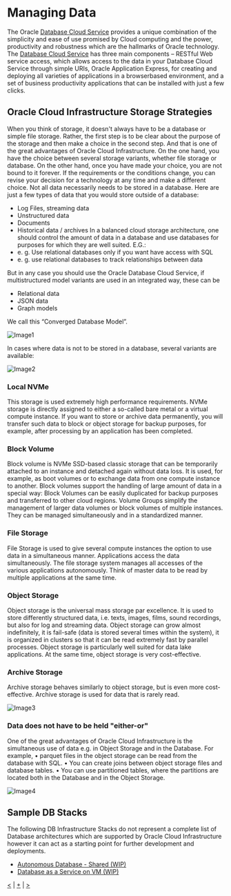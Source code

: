 # Managing Data
The Oracle [Database Cloud Service][database_doc] provides a unique combination of the simplicity and ease of use promised by Cloud computing and the power, productivity and robustness which are the hallmarks of Oracle technology. The [Database Cloud Service][database_video] has three main components – RESTful Web service access, which allows access to the data in your Database Cloud Service through simple URIs, Oracle Application Express, for creating and deploying all varieties of applications in a browser­based environment, and a set of business productivity applications that can be installed with just a few clicks.

## Oracle Cloud Infrastructure Storage Strategies
When you think of storage, it doesn't always have to be a database or simple file storage.
Rather, the first step is to be clear about the purpose of the storage and then make a choice in the second step.
And that is one of the great advantages of Oracle Cloud Infrastructure. On the one hand, you have the choice between several storage variants, whether file storage or database. On the other hand, once you have made your choice, you are not bound to it forever. If the requirements or the conditions change, you can revise your decision for a technology at any time and make a different choice.
Not all data necessarily needs to be stored in a database. Here are just a few types of data that you would store outside of a database:
-	Log Files, streaming data 
-	Unstructured data
-	Documents
-	Historical data / archives
In a balanced cloud storage architecture, one should control the amount of data in a database and use databases for purposes for which they are well suited. E.G.:
-	e. g. Use relational databases only if you want have access with SQL
-	e. g. use relational databases to track relationships between data  

But in any case you should use the Oracle Database Cloud Service, if multistructured model variants are used in an integrated way, these can be
-	Relational data
-	JSON data
-	Graph models

We call this  “Converged Database Model”.

<img alt="Image1" src="docs/images/B1.png"> 

In cases where data is not to be stored in a database, several variants are available:

<img alt="Image2" src="docs/images/B2.png">
 
### Local NVMe
This storage is used extremely high performance requirements. NVMe storage is directly assigned to either a so-called bare metal or a virtual compute instance. If you want to store or archive data permanently, you will transfer such data to block or object storage for backup purposes, for example, after processing by an application has been completed.
### Block Volume
Block volume is NVMe SSD-based classic storage that can be temporarily attached to an instance and detached again without data loss. It is used, for example, as boot volumes or to exchange data from one compute instance to another. 
Block volumes support the handling of large amount of data in a special way: Block Volumes can be easily duplicated for backup purposes and transferred to other cloud regions. Volume Groups simplify the management of larger data volumes or block volumes of multiple instances. They can be managed simultaneously and in a standardized manner.
### File Storage
File Storage is used to give several compute instances the option to use data in a simultaneous manner. Applications access the data simultaneously. The file storage system manages all accesses of the various applications autonomously.
Think of master data to be read by multiple applications at the same time.
### Object Storage
Object storage is the universal mass storage par excellence. It is used to store differently structured data, i.e. texts, images, films, sound recordings, but also for log and streaming data.
Object storage can grow almost indefinitely, it is fail-safe (data is stored several times within the system), it is organized in clusters so that it can be read extremely fast by parallel processes. 
Object storage is particularly well suited for data lake applications.
At the same time, object storage is very cost-effective.
### Archive Storage
Archive storage behaves similarly to object storage, but is even more cost-effective. Archive storage is used for data that is rarely read.
 
<img alt="Image3" src="docs/images/B3.png">

### Data does not have to be held "either-or"
One of the great advantages of Oracle Cloud Infrastructure is the simultaneous use of data e.g. in Object Storage and in the Database. For example, 
•	parquet files in the object storage can be read from the database with SQL. 
•	You can create joins between object storage files and database tables. 
•	You can use partitioned tables, where the partitions are located both in the Database and in the Object Storage.
 
<img alt="Image4" src="docs/images/B4.png">


## Sample DB Stacks

The following DB Infrastructure Stacks do not represent a complete list of Database architectures which are supported by Oracle Cloud Infrastructure however it can act as a starting point for further development and deployments. 

- [Autonomous Database - Shared (WIP)](adb_s/README.md)
- [Database as a Service on VM (WIP)](dbaas/README.md)



[<][base] | [+][home] | [>][app-infra] 

<!--- Links -->
[home]:       /README.md
[intro]:      /step1-intro/README.md
[provider]:   /step1-provider/README.md
[base]:       /step2-base/README.md
[db-infra]:   /step3-dbinfra/README.md
[app-infra]:  /step4-appinfra/README.md
[workload]:   /step5-workload/README.md
[governance]: /step6-governance/README.md
[vizualize]:  /step7-vizualize/README.md


[code_hello]:       code/tenancy/hello.tf
[code_tenancy]:     code/tenancy/main.tf
[code_provider]:    code/tenancy/provider.tf
[code_tenancy]:     code/tenancy/tenancy.tf
[code_user]:        code/iam/user.tf
[code_compartment]: code/iam/compartment.tf

[oci_certification]: https://www.oracle.com/cloud/iaas/training/architect-associate.html
[oci_cli]:           https://docs.oracle.com/en-us/iaas/tools/oci-cli/latest/oci_cli_docs/
[oci_cloud]:         https://www.oracle.com/cloud/
[oci_cloudshell]:    https://docs.cloud.oracle.com/en-us/iaas/Content/API/Concepts/cloudshellintro.htm
[oci_data]:          https://registry.terraform.io/providers/hashicorp/oci/latest/docs
[oci_sdk]:           https://docs.cloud.oracle.com/en-us/iaas/Content/API/SDKDocs/terraform.htm
[oci_freetier]:      http://signup.oraclecloud.com/
[oci_global]:        https://www.oracle.com/cloud/architecture-and-regions.html
[oci_learn]:         https://learn.oracle.com/ols/user-portal
[oci_learning]:      https://learn.oracle.com/ols/learning-path/become-oci-architect-associate/35644/75658
[oci_homeregion]:    https://docs.cloud.oracle.com/en-us/iaas/Content/Identity/Tasks/managingregions.htm
[oci_identifier]:    https://docs.cloud.oracle.com/en-us/iaas/Content/General/Concepts/regions.htm
[oci_identity]:      https://registry.terraform.io/providers/hashicorp/oci/latest/docs/data-sources/identity_availability_domains
[oci_ilom]:          https://www.oracle.com/servers/technologies/integrated-lights-out-manager.html
[oci_offbox]:        https://blogs.oracle.com/cloud-infrastructure/first-principles-l2-network-virtualization-for-lift-and-shift
[oci_provider]:      https://github.com/terraform-providers/terraform-provider-oci
[oci_region]:        https://registry.terraform.io/providers/hashicorp/oci/latest/docs/data-sources/identity_regions
[oci_regions]:       https://www.oracle.com/cloud/data-regions.html
[oci_regionmap]:     https://www.oracle.com/cloud/architecture-and-regions.html
[oci_sdk]:           https://docs.cloud.oracle.com/en-us/iaas/Content/API/SDKDocs/terraform.htm
[oci_tenancy]:       https://docs.oracle.com/en-us/iaas/Content/GSG/Concepts/settinguptenancy.htm
[oci_training]:      https://www.oracle.com/cloud/iaas/training/


[tf_doc]: https://registry.terraform.io/providers/hashicorp/oci/latest/docs
[cli_doc]: https://docs.cloud.oracle.com/en-us/iaas/tools/oci-cli/latest/oci_cli_docs/
[iam_doc]: https://docs.cloud.oracle.com/en-us/iaas/Content/Identity/Concepts/overview.htm
[network_doc]: https://docs.cloud.oracle.com/en-us/iaas/Content/Network/Concepts/overview.htm
[compute_doc]: https://docs.cloud.oracle.com/en-us/iaas/Content/Compute/Concepts/computeoverview.htm#Overview_of_the_Compute_Service
[storage_doc]: https://docs.cloud.oracle.com/en-us/iaas/Content/Object/Concepts/objectstorageoverview.htm
[database_doc]: https://docs.cloud.oracle.com/en-us/iaas/Content/Database/Concepts/databaseoverview.htm

[iam_video]: https://www.youtube.com/playlist?list=PLKCk3OyNwIzuuA-wq2rVuxUE13rPTvzQZ
[network_video]: https://www.youtube.com/playlist?list=PLKCk3OyNwIzvHm2E-cGrmoMes-VwanT3P
[compute_video]: https://www.youtube.com/playlist?list=PLKCk3OyNwIzsAjIaUaVsKdXcfBOy6LASv
[storage_video]: https://www.youtube.com/playlist?list=PLKCk3OyNwIzu7zNtt_w1dXFOUbAjheMeo
[database_video]: https://www.youtube.com/watch?v=F4-sxIsnbKI&list=PLKCk3OyNwIzsfuB9kj1CTPavjgByJBXGK

[jmespath_site]: https://jmespath.org/tutorial.html
[jq_site]: https://stedolan.github.io/jq/
[jq_play]: https://jqplay.org/
[json_validate]: https://jsonlint.com/

[vsc_site]: https://code.visualstudio.com/

[terraform]: https://www.terraform.io/
[tf_examples]: https://github.com/terraform-providers/terraform-provider-oci/tree/master/examples
[tf_lint]: https://www.hashicorp.com/blog/announcing-the-terraform-visual-studio-code-extension-v2-0-0

[oci_regions]: https://www.oracle.com/cloud/data-regions.html
